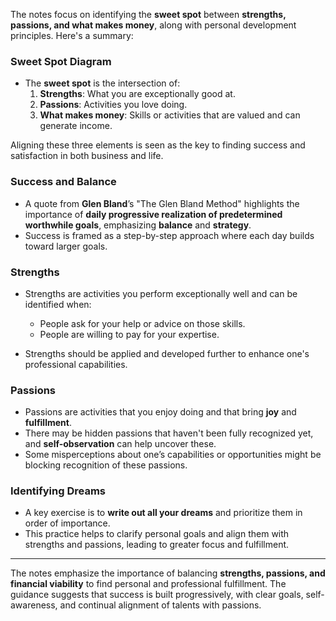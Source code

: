 The notes focus on identifying the **sweet spot** between **strengths, passions, and what makes money**, along with personal development principles. Here's a summary:

### **Sweet Spot Diagram**
- The **sweet spot** is the intersection of:
  1. **Strengths**: What you are exceptionally good at.
  2. **Passions**: Activities you love doing.
  3. **What makes money**: Skills or activities that are valued and can generate income.
  
Aligning these three elements is seen as the key to finding success and satisfaction in both business and life.

### **Success and Balance**
- A quote from **Glen Bland**’s "The Glen Bland Method" highlights the importance of **daily progressive realization of predetermined worthwhile goals**, emphasizing **balance** and **strategy**.
- Success is framed as a step-by-step approach where each day builds toward larger goals.

### **Strengths**
- Strengths are activities you perform exceptionally well and can be identified when:
  - People ask for your help or advice on those skills.
  - People are willing to pay for your expertise.
  
- Strengths should be applied and developed further to enhance one's professional capabilities.

### **Passions**
- Passions are activities that you enjoy doing and that bring **joy** and **fulfillment**.
- There may be hidden passions that haven't been fully recognized yet, and **self-observation** can help uncover these.
- Some misperceptions about one’s capabilities or opportunities might be blocking recognition of these passions.

### **Identifying Dreams**
- A key exercise is to **write out all your dreams** and prioritize them in order of importance.
- This practice helps to clarify personal goals and align them with strengths and passions, leading to greater focus and fulfillment.

---

The notes emphasize the importance of balancing **strengths, passions, and financial viability** to find personal and professional fulfillment. The guidance suggests that success is built progressively, with clear goals, self-awareness, and continual alignment of talents with passions.
